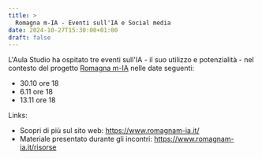 ```yaml
---
title: >
  Romagna m-IA - Eventi sull'IA e Social media
date: 2024-10-27T15:30:00+01:00
draft: false
---
```


L'Aula Studio ha ospitato tre eventi sull'IA - il suo utilizzo e potenzialità - nel contesto del progetto [Romagna m-IA](https://www.romagnam-ia.it/) nelle date seguenti:

  - 30.10 ore 18
  - 6.11 ore 18
  - 13.11 ore 18

Links:
- Scopri di più sul sito web: https://www.romagnam-ia.it/
- Materiale presentato durante gli incontri: https://www.romagnam-ia.it/risorse

